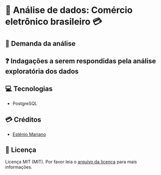 # 🔎 Análise de dados: Comércio eletrônico brasileiro 💳

## 📃 Demanda da análise

## ❓ Indagações a serem respondidas pela análise exploratória dos dados

## 💻 Tecnologias

- PostgreSQL

## 💳 Créditos

- [Estênio Mariano](https://github.com/emso-exe)

## 🔖 Licença

Licença MIT (MIT). Por favor leia o [arquivo da licença](LICENSE.md) para mais informações.